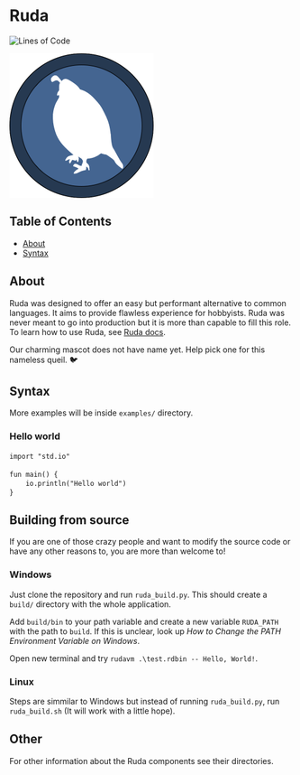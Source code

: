 # Ruda
![Lines of Code](https://aschey.tech/tokei/github/it-2001/Ruda?labelColor=badbe6&color=32a852&style=for-the-badge&label=Lines&logo=https://simpleicons.org/icons/rust.svg)

<a><img src="logo.png" align="middle" height="256" width="256" ></a>
## Table of Contents

- [About](#about)
- [Syntax](#syntax)

## About

Ruda was designed to offer an easy but performant alternative to common languages. It aims to provide flawless experience for hobbyists. Ruda was never meant to go into production but it is more than capable to fill this role. To learn how to use Ruda, see [Ruda docs](https://it-2001.github.io/Ruda-docs/).

Our charming mascot does not have name yet. Help pick one for this nameless queil. 🐦

## Syntax

More examples will be inside `examples/` directory.

### Hello world

```Ruda
import "std.io"

fun main() {
    io.println("Hello world")
}
```

## Building from source

If you are one of those crazy people and want to modify the source code or have any other reasons to, you are more than welcome to!

### Windows

Just clone the repository and run `ruda_build.py`. This should create a  `build/` directory with the whole application.

Add `build/bin` to your path variable and create a new variable `RUDA_PATH` with the path to `build`. If this is unclear, look up _How to Change the PATH Environment Variable on Windows_.

Open new terminal and try `rudavm .\test.rdbin -- Hello, World!`.

### Linux

Steps are simmilar to Windows but instead of running `ruda_build.py`, run `ruda_build.sh` (It will work with a little hope).

## Other

For other information about the Ruda components see their directories.
